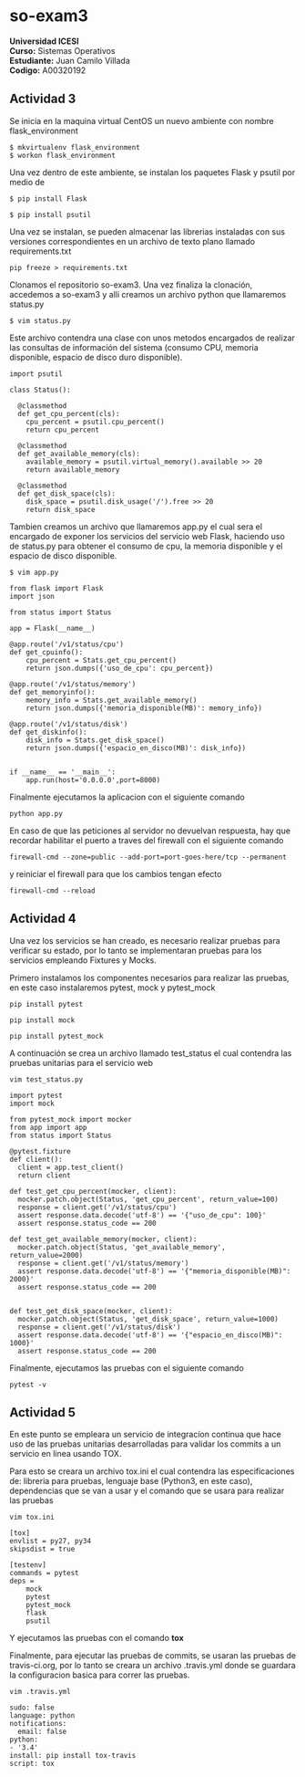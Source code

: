 # so-exam3

**Universidad ICESI**  
**Curso:** Sistemas Operativos  
**Estudiante:** Juan Camilo Villada  
**Codigo:** A00320192  

## Actividad 3

Se inicia en la maquina virtual CentOS un nuevo ambiente con nombre flask_environment

```
$ mkvirtualenv flask_environment
$ workon flask_environment
```

Una vez dentro de este ambiente, se instalan los paquetes Flask y psutil por medio de

```
$ pip install Flask
```

```
$ pip install psutil
```

Una vez se instalan, se pueden almacenar las librerias instaladas con sus versiones correspondientes en un archivo de texto plano llamado requirements.txt

```
pip freeze > requirements.txt
```

Clonamos el repositorio so-exam3. Una vez finaliza la clonación, accedemos a so-exam3 y alli creamos un archivo python que llamaremos status.py

```
$ vim status.py
```

Este archivo contendra una clase con unos metodos encargados de realizar las consultas de información del sistema (consumo CPU, memoria disponible, espacio de disco duro disponible).

```
import psutil

class Status():

  @classmethod
  def get_cpu_percent(cls):
    cpu_percent = psutil.cpu_percent()
    return cpu_percent

  @classmethod
  def get_available_memory(cls):
    available_memory = psutil.virtual_memory().available >> 20
    return available_memory

  @classmethod
  def get_disk_space(cls):
    disk_space = psutil.disk_usage('/').free >> 20
    return disk_space
```

Tambien creamos un archivo que llamaremos app.py el cual sera el encargado de exponer los servicios del servicio web Flask, haciendo uso de status.py para obtener el consumo de cpu, la memoria disponible y el espacio de disco disponible.

```
$ vim app.py
```

```
from flask import Flask
import json

from status import Status

app = Flask(__name__)

@app.route('/v1/status/cpu')
def get_cpuinfo():
    cpu_percent = Stats.get_cpu_percent()
    return json.dumps({'uso_de_cpu': cpu_percent})

@app.route('/v1/status/memory')
def get_memoryinfo():
    memory_info = Stats.get_available_memory()
    return json.dumps({'memoria_disponible(MB)': memory_info})

@app.route('/v1/status/disk')
def get_diskinfo():
    disk_info = Stats.get_disk_space()
    return json.dumps({'espacio_en_disco(MB)': disk_info})


if __name__ == '__main__':
    app.run(host='0.0.0.0',port=8000)
```

Finalmente ejecutamos la aplicacion con el siguiente comando

```
python app.py
```

En caso de que las peticiones al servidor no devuelvan respuesta, hay que recordar habilitar el puerto a traves del firewall con el siguiente comando

```
firewall-cmd --zone=public --add-port=port-goes-here/tcp --permanent
```

y reiniciar el firewall para que los cambios tengan efecto

```
firewall-cmd --reload
```

## Actividad 4

Una vez los servicios se han creado, es necesario realizar pruebas para verificar su estado, por lo tanto se implementaran pruebas para los servicios empleando Fixtures y Mocks.

Primero instalamos los componentes necesarios para realizar las pruebas, en este caso instalaremos pytest, mock y pytest_mock

```
pip install pytest
```

```
pip install mock
```

```
pip install pytest_mock
```

A continuación  se crea un archivo llamado test_status el cual contendra las pruebas unitarias para el servicio web

```
vim test_status.py
```

```
import pytest
import mock

from pytest_mock import mocker
from app import app
from status import Status

@pytest.fixture
def client():
  client = app.test_client()
  return client

def test_get_cpu_percent(mocker, client):
  mocker.patch.object(Status, 'get_cpu_percent', return_value=100)
  response = client.get('/v1/status/cpu')
  assert response.data.decode('utf-8') == '{"uso_de_cpu": 100}'
  assert response.status_code == 200

def test_get_available_memory(mocker, client):
  mocker.patch.object(Status, 'get_available_memory', return_value=2000)
  response = client.get('/v1/status/memory')
  assert response.data.decode('utf-8') == '{"memoria_disponible(MB)": 2000}'
  assert response.status_code == 200


def test_get_disk_space(mocker, client):
  mocker.patch.object(Status, 'get_disk_space', return_value=1000)
  response = client.get('/v1/status/disk')
  assert response.data.decode('utf-8') == '{"espacio_en_disco(MB)": 1000}'
  assert response.status_code == 200
```

Finalmente, ejecutamos las pruebas con el siguiente comando

```
pytest -v
```

## Actividad 5

En este punto se empleara un servicio de integracíon continua que hace uso de las pruebas unitarias desarrolladas para validar los commits a un servicio en linea usando TOX.

Para esto se creara un archivo tox.ini el cual contendra las especificaciones de: libreria para pruebas, lenguaje base (Python3, en este caso), dependencias que se van a usar y el comando que se usara para realizar las pruebas

```
vim tox.ini
```

```
[tox]
envlist = py27, py34
skipsdist = true

[testenv]
commands = pytest
deps =
    mock
    pytest
    pytest_mock
    flask
    psutil
```

Y ejecutamos las pruebas con el comando **tox**

Finalmente, para ejecutar las pruebas de commits, se usaran las pruebas de travis-ci.org, por lo tanto se creara un archivo .travis.yml donde se guardara la configuracion basica para correr las pruebas.

```
vim .travis.yml
```

```
sudo: false
language: python
notifications:
  email: false
python:
- '3.4'
install: pip install tox-travis
script: tox
```



